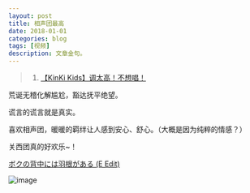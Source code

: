 ```yaml
---
layout: post
title: 相声团最高 
date: 2018-01-01
categories: blog
tags: [视频]
description: 文章金句。
---
```


>1. [【KinKi Kids】调太高！不想唱！](https://www.bilibili.com/video/av10686370/)

荒诞无稽化解尴尬，豁达抚平绝望。

谎言的谎言就是真实。

喜欢相声团，暖暖的羁绊让人感到安心、舒心。（大概是因为纯粹的情感？）

关西团真的好欢乐~！


[ボクの背中には羽根がある (E Edit)](http://www.kugou.com/song/#hash=1EF5EB5B82F6F45C08E1675B42D96ABB&album_id=1594412)

![image](https://github.com/feiyuii/feiyuii.github.io/blob/master/img/crowds/crowds.jpg?raw=true)
